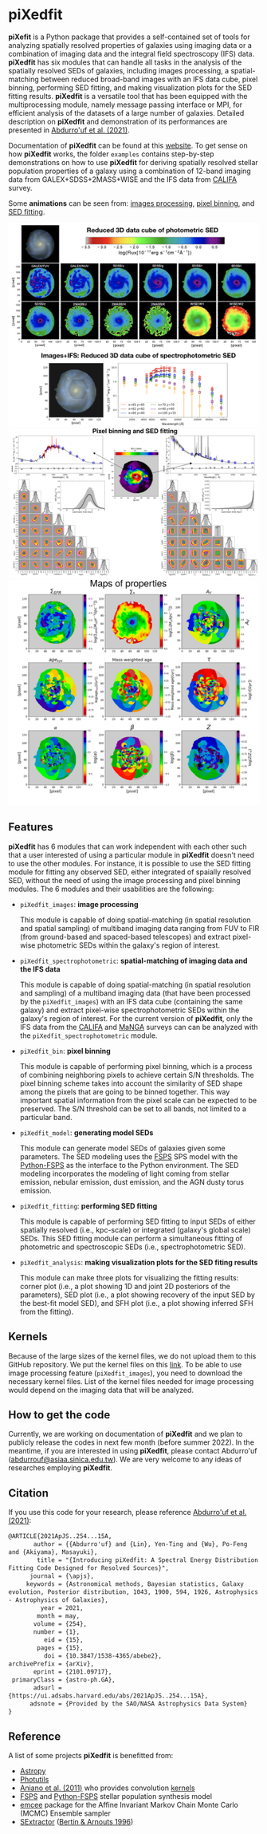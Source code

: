 # piXedfit

**piXefit** is a Python package that provides a self-contained set of tools for analyzing spatially resolved properties of galaxies using 
imaging data or a combination of imaging data and the integral field spectroscopy (IFS) data. **piXedfit** has six modules that can 
handle all tasks in the analysis of the spatially resolved SEDs of galaxies, including images processing, a spatial-matching between reduced 
broad-band images with an IFS data cube, pixel binning, performing SED fitting, and making visualization plots for the SED fitting results. 
**piXedfit** is a versatile tool that has been equipped with the multiprocessing module, namely message passing interface or MPI, for 
efficient analysis of the datasets of a large number of galaxies. Detailed description on **piXedfit** and demonstration of its performances 
are presented in [Abdurro'uf et al. (2021)](https://ui.adsabs.harvard.edu/abs/2021ApJS..254...15A/abstract). 

Documentation of **piXedfit** can be found at this [website](https://pixedfit.readthedocs.io/en/latest/index.html). 
To get sense on how **piXedfit** works, the folder `examples` contains step-by-step demonstrations on how to use **piXedfit** for deriving spatially resolved 
stellar population properties of a galaxy using a combination of 12-band imaging data from GALEX+SDSS+2MASS+WISE and the IFS data from [CALIFA](https://califa.caha.es/) survey.

Some **animations** can be seen from: [images processing](https://github.com/aabdurrouf/piXedfit/blob/main/docs/source/demos_img_pros.rst), [pixel binning](https://github.com/aabdurrouf/piXedfit/blob/main/docs/source/demos_pixel_binning.rst), and [SED fitting](https://github.com/aabdurrouf/piXedfit/blob/main/docs/source/demos_sed_fitting.rst).

![image1](figures/3Dcube_specphoto.png)
![image2](figures/demo_fit_ngc309.svg)
![image3](docs/source/plot_maps_props_new.svg)

## Features
**piXedfit** has 6 modules that can work independent with each other such that a user interested of using a particular module in **piXedfit** 
doesn't need to use the other modules. For instance, it is possible to use the SED fitting module for fitting any observed SED, either integrated 
of spaially resolved SED, without the need of using the image processing and pixel binning modules. The 6 modules and their usabilities are the following:

*  `piXedfit_images`: **image processing**
   
   This module is capable of doing spatial-matching (in spatial resolution and spatial sampling) of multiband imaging data ranging from FUV to FIR 
   (from ground-based and spaced-based telescopes) and extract pixel-wise photometric SEDs within the galaxy's region of interest. 

*  `piXedfit_spectrophotometric`: **spatial-matching of imaging data and the IFS data**
   
   This module is capable of doing spatial-matching (in spatial resolution and sampling) of a multiband imaging data 
   (that have been processed by the `piXedfit_images`) with an IFS data cube (containing the same galaxy) and extract pixel-wise 
   spectrophotometric SEDs within the galaxy's region of interest. For the current version of **piXedfit**, only the IFS data from 
   the [CALIFA](https://califa.caha.es/) and [MaNGA](https://www.sdss.org/surveys/manga/) surveys can can be analyzed with 
   the `piXedfit_spectrophotometric` module.   

*  `piXedfit_bin`: **pixel binning**
   
   This module is capable of performing pixel binning, which is a process of combining neighboring pixels to achieve certain S/N thresholds.
   The pixel binning scheme takes into account the similarity of SED shape among the pixels that are going to be binned together. This way 
   important spatial information from the pixel scale can be expected to be preserved. The S/N threshold can be set to all bands, not limited to a particular band.   

*  `piXedfit_model`: **generating model SEDs**
   
   This module can generate model SEDs of galaxies given some parameters. The SED modeling uses the [FSPS](https://github.com/cconroy20/fsps) SPS model 
   with the [Python-FSPS](http://dfm.io/python-fsps/current/) as the interface to the Python environment. The SED modeling incorporates the modeling 
   of light coming from stellar emission, nebular emission, dust emission, and the AGN dusty torus emission.      

*  `piXedfit_fitting`: **performing SED fitting**
   
   This module is capable of performing SED fitting to input SEDs of either spatially resolved (i.e., kpc-scale) or integrated (galaxy's global scale) SEDs.
   This SED fitting module can perform a simultaneous fitting of photometric and spectroscopic SEDs (i.e., spectrophotometric SED).

*  `piXedfit_analysis`: **making visualization plots for the SED fiting results**
   
   This module can make three plots for visualizing the fitting results: corner plot (i.e., a plot showing 1D and joint 2D posteriors of the parameters), 
   SED plot (i.e., a plot showing recovery of the input SED by the best-fit model SED), and SFH plot (i.e., a plot showing inferred SFH from the fitting).
   
## Kernels
Because of the large sizes of the kernel files, we do not upload them to this GitHub repository. We put the kernel files on this [link](https://drive.google.com/drive/folders/1pTRASNKLuckkY8_sl8WYeZ62COvcBtGn?usp=sharing). To be able to use image processing feature (`piXedfit_images`), you need to download the necessary kernel files. List of the kernel files needed for image processing would depend on the imaging data that will be analyzed.  
   
## How to get the code
Currently, we are working on documentation of **piXedfit** and we plan to publicly release the codes in next few month (before summer 2022). In the meantime, if you are interested in using **piXedfit**, please contact Abdurro'uf (abdurrouf@asiaa.sinica.edu.tw). We are very welcome to any ideas of researches employing **piXedfit**.  

## Citation
If you use this code for your research, please reference [Abdurro'uf et al. (2021)](https://ui.adsabs.harvard.edu/abs/2021ApJS..254...15A/abstract):

```
@ARTICLE{2021ApJS..254...15A,
       author = {{Abdurro'uf} and {Lin}, Yen-Ting and {Wu}, Po-Feng and {Akiyama}, Masayuki},
        title = "{Introducing piXedfit: A Spectral Energy Distribution Fitting Code Designed for Resolved Sources}",
      journal = {\apjs},
     keywords = {Astronomical methods, Bayesian statistics, Galaxy evolution, Posterior distribution, 1043, 1900, 594, 1926, Astrophysics - Astrophysics of Galaxies},
         year = 2021,
        month = may,
       volume = {254},
       number = {1},
          eid = {15},
        pages = {15},
          doi = {10.3847/1538-4365/abebe2},
archivePrefix = {arXiv},
       eprint = {2101.09717},
 primaryClass = {astro-ph.GA},
       adsurl = {https://ui.adsabs.harvard.edu/abs/2021ApJS..254...15A},
      adsnote = {Provided by the SAO/NASA Astrophysics Data System}
}
```

   
## Reference
A list of some projects **piXedfit** is benefitted from:
*  [Astropy](https://www.astropy.org/)
*  [Photutils](https://photutils.readthedocs.io/en/stable/)
*  [Aniano et al. (2011)](https://ui.adsabs.harvard.edu/abs/2011PASP..123.1218A/abstract) who provides convolution [kernels](https://www.astro.princeton.edu/~ganiano/Kernels.html)
*  [FSPS](https://github.com/cconroy20/fsps) and [Python-FSPS](http://dfm.io/python-fsps/current/) stellar population synthesis model
*  [emcee](https://emcee.readthedocs.io/en/stable/) package for the Affine Invariant Markov Chain Monte Carlo (MCMC) Ensemble sampler
*  [SExtractor](https://www.astromatic.net/software/sextractor) ([Bertin & Arnouts 1996](https://ui.adsabs.harvard.edu/abs/1996A%26AS..117..393B/abstract))




